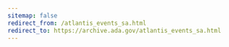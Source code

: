 ```yaml
---
sitemap: false 
redirect_from: /atlantis_events_sa.html 
redirect_to: https://archive.ada.gov/atlantis_events_sa.html 
---
```

